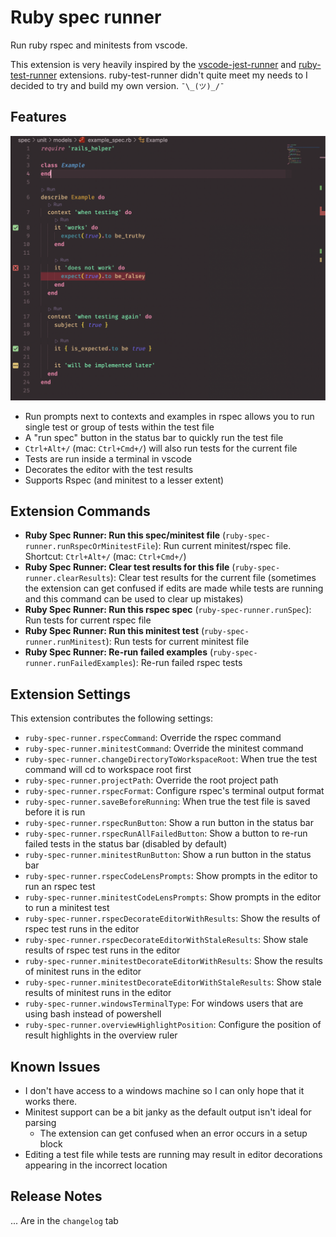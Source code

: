 # Ruby spec runner

Run ruby rspec and minitests from vscode.

This extension is very heavily inspired by the [vscode-jest-runner](https://marketplace.visualstudio.com/items?itemName=firsttris.vscode-jest-runner) and [ruby-test-runner](https://marketplace.visualstudio.com/items?itemName=MateuszDrewniak.ruby-test-runner) extensions. ruby-test-runner didn't quite meet my needs to I decided to try and build my own version. `¯\_(ツ)_/¯`

## Features

![screenshot of an example spec](images/screenshot.png)

- Run prompts next to contexts and examples in rspec allows you to run single test or group of tests within the test file
- A "run spec" button in the status bar to quickly run the test file
- `Ctrl+Alt+/` (mac: `Ctrl+Cmd+/`) will also run tests for the current file
- Tests are run inside a terminal in vscode
- Decorates the editor with the test results
- Supports Rspec (and minitest to a lesser extent)

## Extension Commands

- **Ruby Spec Runner: Run this spec/minitest file** (`ruby-spec-runner.runRspecOrMinitestFile`): Run current minitest/rspec file. Shortcut: `Ctrl+Alt+/` (mac: `Ctrl+Cmd+/`)
- **Ruby Spec Runner: Clear test results for this file** (`ruby-spec-runner.clearResults`): Clear test results for the current file (sometimes the extension can get confused if edits are made while tests are running and this command can be used to clear up mistakes)
- **Ruby Spec Runner: Run this rspec spec** (`ruby-spec-runner.runSpec`): Run tests for current rspec file
- **Ruby Spec Runner: Run this minitest test** (`ruby-spec-runner.runMinitest`): Run tests for current minitest file
- **Ruby Spec Runner: Re-run failed examples** (`ruby-spec-runner.runFailedExamples`): Re-run failed rspec tests

## Extension Settings

This extension contributes the following settings:

- `ruby-spec-runner.rspecCommand`: Override the rspec command
- `ruby-spec-runner.minitestCommand`: Override the minitest command
- `ruby-spec-runner.changeDirectoryToWorkspaceRoot`: When true the test command will cd to workspace root first
- `ruby-spec-runner.projectPath`: Override the root project path
- `ruby-spec-runner.rspecFormat`: Configure rspec's terminal output format
- `ruby-spec-runner.saveBeforeRunning`: When true the test file is saved before it is run
- `ruby-spec-runner.rspecRunButton`: Show a run button in the status bar
- `ruby-spec-runner.rspecRunAllFailedButton`: Show a button to re-run failed tests in the status bar (disabled by default)
- `ruby-spec-runner.minitestRunButton`: Show a run button in the status bar
- `ruby-spec-runner.rspecCodeLensPrompts`: Show prompts in the editor to run an rspec test
- `ruby-spec-runner.minitestCodeLensPrompts`: Show prompts in the editor to run a minitest test
- `ruby-spec-runner.rspecDecorateEditorWithResults`: Show the results of rspec test runs in the editor
- `ruby-spec-runner.rspecDecorateEditorWithStaleResults`: Show stale results of rspec test runs in the editor
- `ruby-spec-runner.minitestDecorateEditorWithResults`: Show the results of minitest runs in the editor
- `ruby-spec-runner.minitestDecorateEditorWithStaleResults`: Show stale results of minitest runs in the editor
- `ruby-spec-runner.windowsTerminalType`: For windows users that are using bash instead of powershell
- `ruby-spec-runner.overviewHighlightPosition`: Configure the position of result highlights in the overview ruler

## Known Issues

- I don't have access to a windows machine so I can only hope that it works there.
- Minitest support can be a bit janky as the default output isn't ideal for parsing
  - The extension can get confused when an error occurs in a setup block
- Editing a test file while tests are running may result in editor decorations appearing in the incorrect location

## Release Notes

... Are in the `changelog` tab

